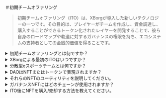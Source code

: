 ＃初期チームオファリング

> 初期チームオファリング（ITO）は、XBorgが導入した新しいテクノロジーの一つです。その目的は、プレイヤーがチームを作成し、資金調達し、購入することができるトークン化されたレイヤーを開発することで、彼ら自身のロードマップや軌道に対するガバナンスの権限を持ち、エコシステムの支持者としての金銭的価値を得ることです。

<details>

<summary>初期チームオファリングとは何ですか？</summary>

初期チームオファリング（ITO）とは、ガバナンスとユーティリティトークンを持つeスポーツチームのトークン化プロセスを指します。

</details>

<details>

<summary>XBorgによる最初のITOはいつですか？</summary>

現時点では、ITOの確定した日程はありません。そのタイミングはeスポーツチームのスケジュールに大きく依存しています。

</details>

<details>

<summary>分散型eスポーツチームとは何ですか？</summary>

分散型eスポーツチームは、eスポーツのためのDAOと同様に、ファンによって資金提供および運営されるチームです。

</details>

<details>

<summary>DAOはNFTまたはトークンで表現されますか？</summary>

eスポーツのDAOは、NFT（非代替トークン）によってガバナンスされます。

</details>

<details>

<summary>それらのNFTのユーティリティを説明してください。</summary>

それはガバナンス権限、ユニークなクラブへのアクセス、およびチームのパフォーマンスに基づく報酬を提供します。

</details>

<details>

<summary>ガバナンスNFTにはどのチェーンが使用されますか？</summary>

Ethereum

</details>

<details>

<summary>ITO後にNFTを購入/売却する方法を教えてください。</summary>

NFTはOpensea、Blurなどのセカンダリマーケットプレイスで売買可能です。

</details>